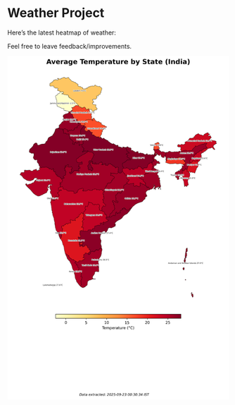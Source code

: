 # Weather Project

Here’s the latest heatmap of weather:

Feel free to leave feedback/improvements.

![India Heatmap](docs/assets/india_heatmap.png?v=D19CD4)

